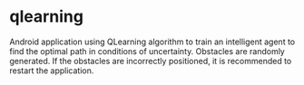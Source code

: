 # qlearning
Android application using QLearning algorithm to train an intelligent agent to find the optimal path in conditions of uncertainty.
Obstacles are randomly generated. If the obstacles are incorrectly positioned, it is recommended to restart the application.
